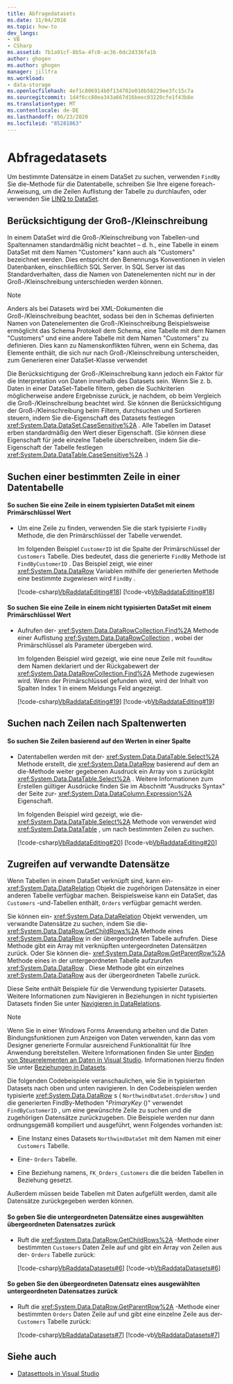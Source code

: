 ```yaml
---
title: Abfragedatasets
ms.date: 11/04/2016
ms.topic: how-to
dev_langs:
- VB
- CSharp
ms.assetid: 7b1a91cf-8b5a-4fc0-ac36-0dc2d336fa1b
author: ghogen
ms.author: ghogen
manager: jillfra
ms.workload:
- data-storage
ms.openlocfilehash: 4ef1c806914b0f134702e010b58229ee3fc15c7a
ms.sourcegitcommit: 1d4f6cc80ea343a667d16beec03220cfe1f43b8e
ms.translationtype: MT
ms.contentlocale: de-DE
ms.lasthandoff: 06/23/2020
ms.locfileid: "85281863"
---
```

# <a name="query-datasets"></a>Abfragedatasets
Um bestimmte Datensätze in einem DataSet zu suchen, verwenden `FindBy` Sie die-Methode für die Datentabelle, schreiben Sie Ihre eigene foreach-Anweisung, um die Zeilen Auflistung der Tabelle zu durchlaufen, oder verwenden Sie [LINQ to DataSet](/dotnet/framework/data/adonet/linq-to-dataset).

## <a name="dataset-case-sensitivity"></a>Berücksichtigung der Groß-/Kleinschreibung
In einem DataSet wird die Groß-/Kleinschreibung von Tabellen-und Spaltennamen standardmäßig nicht beachtet – d. h., eine Tabelle in einem DataSet mit dem Namen "Customers" kann auch als "Customers" bezeichnet werden. Dies entspricht den Benennungs Konventionen in vielen Datenbanken, einschließlich SQL Server. In SQL Server ist das Standardverhalten, dass die Namen von Datenelementen nicht nur in der Groß-/Kleinschreibung unterschieden werden können.

> [!NOTE]
> Anders als bei Datasets wird bei XML-Dokumenten die Groß-/Kleinschreibung beachtet, sodass bei den in Schemas definierten Namen von Datenelementen die Groß-/Kleinschreibung Beispielsweise ermöglicht das Schema Protokoll dem Schema, eine Tabelle mit dem Namen "Customers" und eine andere Tabelle mit dem Namen "Customers" zu definieren. Dies kann zu Namenskonflikten führen, wenn ein Schema, das Elemente enthält, die sich nur nach Groß-/Kleinschreibung unterscheiden, zum Generieren einer DataSet-Klasse verwendet

Die Berücksichtigung der Groß-/Kleinschreibung kann jedoch ein Faktor für die Interpretation von Daten innerhalb des Datasets sein. Wenn Sie z. b. Daten in einer DataSet-Tabelle filtern, geben die Suchkriterien möglicherweise andere Ergebnisse zurück, je nachdem, ob beim Vergleich die Groß-/Kleinschreibung beachtet wird. Sie können die Berücksichtigung der Groß-/Kleinschreibung beim Filtern, durchsuchen und Sortieren steuern, indem Sie die-Eigenschaft des Datasets festlegen <xref:System.Data.DataSet.CaseSensitive%2A> . Alle Tabellen im Dataset erben standardmäßig den Wert dieser Eigenschaft. (Sie können diese Eigenschaft für jede einzelne Tabelle überschreiben, indem Sie die-Eigenschaft der Tabelle festlegen <xref:System.Data.DataTable.CaseSensitive%2A> .)

## <a name="locate-a-specific-row-in-a-data-table"></a>Suchen einer bestimmten Zeile in einer Datentabelle

#### <a name="to-find-a-row-in-a-typed-dataset-with-a-primary-key-value"></a>So suchen Sie eine Zeile in einem typisierten DataSet mit einem Primärschlüssel Wert

- Um eine Zeile zu finden, verwenden Sie die stark typisierte `FindBy` Methode, die den Primärschlüssel der Tabelle verwendet.

     Im folgenden Beispiel `CustomerID` ist die Spalte der Primärschlüssel der `Customers` Tabelle. Dies bedeutet, dass die generierte `FindBy` Methode ist `FindByCustomerID` . Das Beispiel zeigt, wie einer <xref:System.Data.DataRow> Variablen mithilfe der generierten Methode eine bestimmte zugewiesen wird `FindBy` .

     [!code-csharp[VbRaddataEditing#18](../data-tools/codesnippet/CSharp/query-datasets_1.cs)]
     [!code-vb[VbRaddataEditing#18](../data-tools/codesnippet/VisualBasic/query-datasets_1.vb)]

#### <a name="to-find-a-row-in-an-untyped-dataset-with-a-primary-key-value"></a>So suchen Sie eine Zeile in einem nicht typisierten DataSet mit einem Primärschlüssel Wert

- Aufrufen der- <xref:System.Data.DataRowCollection.Find%2A> Methode einer Auflistung <xref:System.Data.DataRowCollection> , wobei der Primärschlüssel als Parameter übergeben wird.

     Im folgenden Beispiel wird gezeigt, wie eine neue Zeile mit `foundRow` dem Namen deklariert und der Rückgabewert der <xref:System.Data.DataRowCollection.Find%2A> Methode zugewiesen wird. Wenn der Primärschlüssel gefunden wird, wird der Inhalt von Spalten Index 1 in einem Meldungs Feld angezeigt.

     [!code-csharp[VbRaddataEditing#19](../data-tools/codesnippet/CSharp/query-datasets_2.cs)]
     [!code-vb[VbRaddataEditing#19](../data-tools/codesnippet/VisualBasic/query-datasets_2.vb)]

## <a name="find-rows-by-column-values"></a>Suchen nach Zeilen nach Spaltenwerten

#### <a name="to-find-rows-based-on-the-values-in-any-column"></a>So suchen Sie Zeilen basierend auf den Werten in einer Spalte

- Datentabellen werden mit der- <xref:System.Data.DataTable.Select%2A> Methode erstellt, die <xref:System.Data.DataRow> basierend auf dem an die-Methode weiter gegebenen Ausdruck ein Array von s zurückgibt <xref:System.Data.DataTable.Select%2A> . Weitere Informationen zum Erstellen gültiger Ausdrücke finden Sie im Abschnitt "Ausdrucks Syntax" der Seite zur- <xref:System.Data.DataColumn.Expression%2A> Eigenschaft.

     Im folgenden Beispiel wird gezeigt, wie die- <xref:System.Data.DataTable.Select%2A> Methode von verwendet wird <xref:System.Data.DataTable> , um nach bestimmten Zeilen zu suchen.

     [!code-csharp[VbRaddataEditing#20](../data-tools/codesnippet/CSharp/query-datasets_3.cs)]
     [!code-vb[VbRaddataEditing#20](../data-tools/codesnippet/VisualBasic/query-datasets_3.vb)]

## <a name="access-related-records"></a>Zugreifen auf verwandte Datensätze
Wenn Tabellen in einem DataSet verknüpft sind, kann ein- <xref:System.Data.DataRelation> Objekt die zugehörigen Datensätze in einer anderen Tabelle verfügbar machen. Beispielsweise kann ein DataSet, das `Customers` -und-Tabellen enthält, `Orders` verfügbar gemacht werden.

Sie können ein- <xref:System.Data.DataRelation> Objekt verwenden, um verwandte Datensätze zu suchen, indem Sie die- <xref:System.Data.DataRow.GetChildRows%2A> Methode eines <xref:System.Data.DataRow> in der übergeordneten Tabelle aufrufen. Diese Methode gibt ein Array mit verknüpften untergeordneten Datensätzen zurück. Oder Sie können die- <xref:System.Data.DataRow.GetParentRow%2A> Methode eines in der untergeordneten Tabelle aufzurufen <xref:System.Data.DataRow> . Diese Methode gibt ein einzelnes <xref:System.Data.DataRow> aus der übergeordneten Tabelle zurück.

Diese Seite enthält Beispiele für die Verwendung typisierter Datasets. Weitere Informationen zum Navigieren in Beziehungen in nicht typisierten Datasets finden Sie unter [Navigieren in DataRelations](/dotnet/framework/data/adonet/dataset-datatable-dataview/navigating-datarelations).

> [!NOTE]
> Wenn Sie in einer Windows Forms Anwendung arbeiten und die Daten Bindungsfunktionen zum Anzeigen von Daten verwenden, kann das vom Designer generierte Formular ausreichend Funktionalität für Ihre Anwendung bereitstellen. Weitere Informationen finden Sie unter [Binden von Steuerelementen an Daten in Visual Studio](../data-tools/bind-controls-to-data-in-visual-studio.md). Informationen hierzu finden Sie unter [Beziehungen in Datasets](relationships-in-datasets.md).

Die folgenden Codebeispiele veranschaulichen, wie Sie in typisierten Datasets nach oben und unten navigieren. In den Codebeispielen werden typisierte <xref:System.Data.DataRow> s ( `NorthwindDataSet.OrdersRow` ) und die generierten FindBy-Methoden "*PrimaryKey* ()" verwendet `FindByCustomerID` , um eine gewünschte Zeile zu suchen und die zugehörigen Datensätze zurückzugeben. Die Beispiele werden nur dann ordnungsgemäß kompiliert und ausgeführt, wenn Folgendes vorhanden ist:

- Eine Instanz eines Datasets `NorthwindDataSet` mit dem Namen mit einer `Customers` Tabelle.

- Eine- `Orders` Tabelle.

- Eine Beziehung namens, `FK_Orders_Customers` die die beiden Tabellen in Beziehung gesetzt.

Außerdem müssen beide Tabellen mit Daten aufgefüllt werden, damit alle Datensätze zurückgegeben werden können.

#### <a name="to-return-the-child-records-of-a-selected-parent-record"></a>So geben Sie die untergeordneten Datensätze eines ausgewählten übergeordneten Datensatzes zurück

- Ruft die <xref:System.Data.DataRow.GetChildRows%2A> -Methode einer bestimmten `Customers` Daten Zeile auf und gibt ein Array von Zeilen aus der- `Orders` Tabelle zurück:

     [!code-csharp[VbRaddataDatasets#6](../data-tools/codesnippet/CSharp/query-datasets_4.cs)]
     [!code-vb[VbRaddataDatasets#6](../data-tools/codesnippet/VisualBasic/query-datasets_4.vb)]

#### <a name="to-return-the-parent-record-of-a-selected-child-record"></a>So geben Sie den übergeordneten Datensatz eines ausgewählten untergeordneten Datensatzes zurück

- Ruft die <xref:System.Data.DataRow.GetParentRow%2A> -Methode einer bestimmten `Orders` Daten Zeile auf und gibt eine einzelne Zeile aus der- `Customers` Tabelle zurück:

     [!code-csharp[VbRaddataDatasets#7](../data-tools/codesnippet/CSharp/query-datasets_5.cs)]
     [!code-vb[VbRaddataDatasets#7](../data-tools/codesnippet/VisualBasic/query-datasets_5.vb)]

## <a name="see-also"></a>Siehe auch

- [Datasettools in Visual Studio](../data-tools/dataset-tools-in-visual-studio.md)
